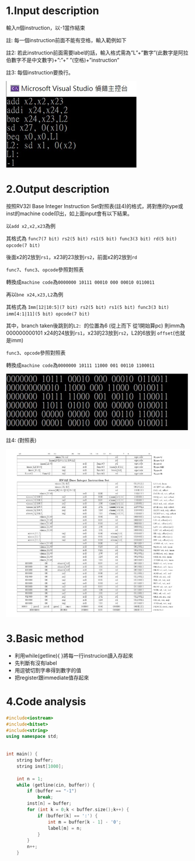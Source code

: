 # 1.Input description
輸入n個instruction，以-1當作結束  

註: 每一個instruction前面不能有空格，輸入範例如下  

註2: 若此instruction前面需要label的話，輸入格式需為”L”+”數字”(此數字是阿拉伯數字不是中文數字)+”:”+” ”(空格)+”instruction”  

註3: 每個instruction要換行。  

![image](https://github.com/fup3su6/ALCO_project1/blob/master/input.jpg)
 
# 2.Output description
按照RV32I Base Integer Instruction Set對照表(註4)的格式，將對應的type或inst的machine code印出，如上面input會有以下結果。  

以`add x2,x2,x23`為例  

其格式為 `func7(7 bit) rs2(5 bit) rs1(5 bit) func3(3 bit) rd(5 bit) opcode(7 bit)`  

後面x2的2放到`rs1`，x23的23放到`rs2`，前面x2的2放到`rd`  

`func7`、`func3`、`opcode`參照對照表  

轉換成`machine code`為`0000000 10111 00010 000 00010 0110011`

再以`bne x24,x23,L2`為例  

其格式為 `Imm[12|10:5](7 bit) rs2(5 bit) rs1(5 bit) func3(3 bit) imm[4:1|11](5 bit) opcode(7 bit)`  

其中，branch taken後跳到的`L2: `的位置為6 (從上而下 從1開始算pc)
則imm為000000000101
x24的24放到`rs1`，x23的23放到`rs2`，L2的6放到 `offset`(也就是imm)  

`func3`、`opcode`參照對照表  

轉換成`machine code`為`0000000 10111 11000 001 00110 1100011`  

![image](https://github.com/fup3su6/ALCO_project1/blob/master/output2.jpg)

註4: (對照表)  

![image](https://github.com/fup3su6/ALCO_project1/blob/master/RISC-V.jpg)



# 3.Basic method
* 利用while(getline){ }將每一行instrucion讀入存起來  
* 先判斷有沒有label  
* 用逗號切割字串得到數字的值  
* 把register跟immediate值存起來

# 4.Code analysis
```c++
#include<iostream>
#include<bitset>
#include<string>
using namespace std;
```



```c++

int main() {
	string buffer;
	string inst[1000];

	int n = 1;
	while (getline(cin, buffer)) {
		if (buffer == "-1")
			break;
		inst[n] = buffer;
		for (int k = 0;k < buffer.size();k++) {
			if (buffer[k] == ':') {
				int m = buffer[k - 1] - '0';
				label[m] = n;
			}
		}
		n++;
	}
```
